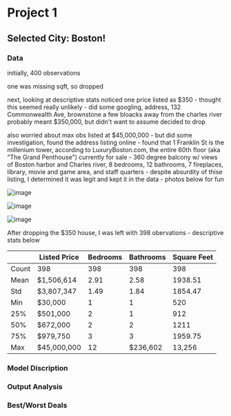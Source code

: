 # Project 1

## Selected City: Boston!

### Data

initially, 400 observations

one was missing sqft, so dropped

next, looking at descriptive stats noticed one price listed as $350 - thought this seemed really unlikely - did some googling, address, 132 Commonwealth Ave, brownstone a few bloacks away from the charles river probably meant $350,000, but didn't want to assume decided to drop

also worried about max obs listed at $45,000,000 - but did some investigation, found the address listing online - found that 1 Franklin St is the millenium tower, according to LuxuryBoston.com, the entire 60th floor (aka "The Grand Penthouse") currently for sale - 360 degree balcony w/ views of Boston harbor and Charles river, 8 bedrooms, 12 bathrooms, 7 fireplaces, library, movie and game area, and staff quarters - despite absurdity of thise listing, I determined it was legit and kept it in the data - photos below for fun



![image](https://user-images.githubusercontent.com/78870884/113351414-dbb49b00-9308-11eb-9d0a-2cd84d6f62ff.png)


![image](https://user-images.githubusercontent.com/78870884/113351600-19b1bf00-9309-11eb-8b44-f7449050156b.png)


![image](https://user-images.githubusercontent.com/78870884/113351350-bf186300-9308-11eb-9a5f-5044a286618a.png)

After dropping the $350 house, I was left with 398 obervations - descriptive stats below


|   |Listed Price|Bedrooms|Bathrooms|Square Feet|
|---|------------|--------|---------|-----------|
|Count|398|398|398|398|
|Mean|$1,506,614|2.91|2.58|1938.51|
|Std|$3,807,347|1.49|1.84|1854.47|
|Min|$30,000|1|1|520|
|25%|$501,000|2|1|912|
|50%|$672,000|2|2|1211|
|75%|$979,750|3|3|1959.75|
|Max|$45,000,000|12|$236,602|13,256|


### Model Discription

### Output Analysis

### Best/Worst Deals
